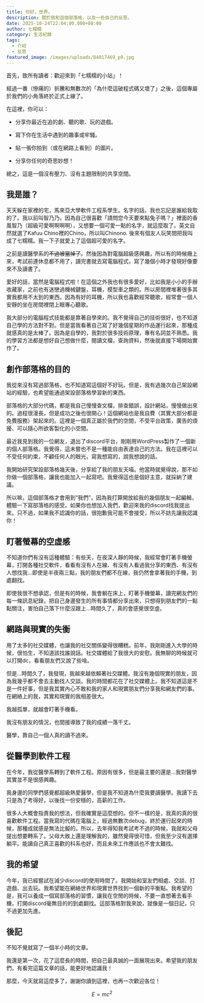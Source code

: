 ```yaml
---
title: 你好，世界。
description: 關於我和這個部落格，以及一些自己的反思。
date: 2025-10-24T22:04:00.000+08:00
author: 七糯糯
category: 生活紀錄
tags:
  - 介紹
  - 反思
featured_image: /images/uploads/84017469_p0.jpg
---
```

首先，致所有讀者：歡迎來到「七糯糯的小站」！

經過一番（慘痛的）折騰和無數次的「為什麼這破程式碼又壞了」之後，這個專屬於我們的小角落終於正式上線了。

在這裡，你可以：

- 分享你最近在追的劇、聽的歌、玩的遊戲。

- 寫下你在生活中遇到的趣事或牢騷。

- 貼一張你拍到（或在網路上看到）的圖片。

- 分享你任何的奇思妙想！

總之，這是一個沒有壓力、沒有主題限制的共享空間。

## 我是誰？
天天躲在家裡的宅，馬來亞大學軟件工程系學生。名字的話，我也忘記是誰給我取的了。我以前叫智乃乃，因為自己很喜歡「請問您今天要來點兔子嗎？」裡面的香風智乃（超級可愛啊啊啊啊），又想要一個可愛一點的名字，就這麼取了。英文自然就選了Kafuu Chino裡的Chino，所以叫Chinono. 後來有個友人玩笑間把我叫成了七糯糯。我一下子就愛上了這個超可愛的名字。

之前是讀醫學系的~~不過被當掉了~~。然後因為對電腦超級感興趣，所以有的時候癮上來，考試前連休息都不用了，讀完書就去寫電腦程式，寫了幾個小時才發現好像要來不及讀書了。

愛好的話，當然是電腦程式啦！在這個之外我也有很多愛好，比如我是小小的手辦收藏家，之前也有迷戀過機械鍵盤，耳機，模型車之類的。所以房間裡堆著很多其實我都用不太到的東西。因為有好的耳機，所以我也喜歡經常聽歌，經常會一個人安靜的坐在房間裡閉上眼專心聽歌。

我大部分的電腦程式技能都是靠著自學來的。我不覺得自己的技術很好，也不知道自己學的方法對不對。但是當我看著自己寫了好幾個星期的作品運行起來，那種成就感真的是太棒了。因為是自學的，我對於很多技術原理，專有名詞並不熟悉。我的學習方法都是想好自己想做什麼，閱讀文檔，查詢資料，然後就直接下場開始實作了。

## 創作部落格的目的
我從來沒有寫過部落格，也不知道寫這個好不好玩。但是，我有過幾次自己架設網站的經驗，也希望能通過架設部落格學習新的東西。

部落格的大部分代碼，都是我自己慢慢查文檔，排查錯誤，設計網站，慢慢做出來的。過程很漫長，但是成功之後也很開心！這個網站也是我自費（其實大部分都是免費服務）架起來的。這裡是一個真正屬於我們的空間，不受平台政策，廣告的煩擾、可以隨心所欲客製化的小空間。

最近我見到我的一位網友，退出了discord平台，剛剛用WordPress製作了一個新的個人部落格。我覺得，這未嘗也不是一種能自由表達自己的方法。我在這裡可以不受任何約束，不顧任何人的眼光，寫我想寫的，說我想說的話。

我開始研究架設部落格幾天後，分享給了我的朋友天喵。他當時就覺得說，那不如你做一個部落格，讓我也能加入一起寫吧。我覺得這也是個好主意，就採納了建議。

所以嘛，這個部落格才會用到“我們”，因為我打算開放給我的幾個朋友一起編輯，體驗一下寫部落格的感受。如果你也想加入我們，歡迎來我的discord找我提出來。只不過，如果我不認識你的話，很抱歉我可能不會接受，所以不妨先讓我認識你！

## 盯著螢幕的空虛感
不知道你們有沒有這種體驗：有些天，在夜深人靜的時候，我經常會盯著手機螢幕，打開各種社交軟件，看看有沒有人在線、有沒有人看過我分享的東西、有沒有人想找我...即使是半夜兩三點，我的朋友們都不在線，我仍然會拿著我的手機，到處翻找。

即使我很不想承認，但是有的時候，我會躺在床上，盯著手機螢幕，讀完網友們的每一條訊息紀錄，把自己身邊發生的所有事情都分享出來，只想得到朋友們的一點點關注，害怕自己落下什麼沒跟上...時間久了，真的會感覺很空虛。

## 網路與現實的失衡
用了太多的社交媒體，也讓我的社交關係變得很糟糕。前年，我剛剛進入大學的時候，很怕生，不知道該找誰說話。社交媒體給了我很大的安慰。我無聊的時候就可以打開dc，看看朋友們又說了些啥。

但是...時間久了，我發現，我越來越依賴著社交媒體。我沒有幾個現實的朋友，因為我幾乎都不會去主動找人交談。我的時間都花在了社交媒體上。我不知道這是不是一件好事，但是我其實內心不敢和我的家人和現實朋友們分享我和網友們的事。在網絡上的我，其實和現實的我相差很大。

我越孤單，就越會盯著手機看。

我沒有朋友的情況，也間接導致了我的成績一落千丈。

醫學，靠自己一個人真的讀不過來。

## 從醫學到軟件工程
在今年，我從醫學系轉到了軟件工程。原因有很多，但是最主要的還是...我對醫學其實並不是很感興趣。

我身邊的同學們感覺都超級熱愛醫學，但是我不知道為什麼我要讀醫學。我讀下去只是為了考得好，以後找一份安穩的，高薪的工作。

很多人大概會指責我的想法，但我確實是這麼想的。但不一樣的是，我真的真的很喜歡軟件工程。當我寫的代碼在電腦上，經過無數次debug，終於運行起來的時候，那種成就感是無法比擬的。所以，去年得知我考試考不過的時候，我就和父母提出想要轉系了。父母大致上還是理解我的，雖然覺得很可惜，但我至少沒有選擇躺平。能讀自己真正喜歡的科系也好，而且未來工作應該也不會太難找。

## 我的希望
今年，我已經嘗試在減少discord的使用時間了。我開始和室友們相處、交談、打遊戲、出去玩。我希望能在網絡世界和現實世界找到一個新的平衡點。我希望的是，我可以養成一個寫部落格的習慣，讓我在空閒的時候，不要一直想著去看手機，打開discord毫無目的的到處翻找。這部落格對我來說，就像是一個日記，只不過更加先進。

## 後記
不知不覺就寫了一個半小時的文章。

我還是第一次，花了這麼長的時間，把自己最真誠的一面展現出來。希望我的朋友們，有看完這篇文章的話，能更好地認識我！

那麼，今天就寫這麼多了，謝謝你讀到這裡，也再一次歡迎各位！



$$
E=mc^2
$$